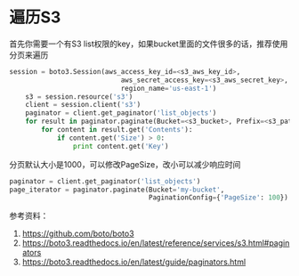 # 遍历S3

首先你需要一个有S3 list权限的key，如果bucket里面的文件很多的话，推荐使用分页来遍历

```python
session = boto3.Session(aws_access_key_id=<s3_aws_key_id>,
                            aws_secret_access_key=<s3_aws_secret_key>,
                            region_name='us-east-1')
    s3 = session.resource('s3')
    client = session.client('s3')
    paginator = client.get_paginator('list_objects')
    for result in paginator.paginate(Bucket=<s3_bucket>, Prefix=<s3_path_prefix>:
        for content in result.get('Contents'):
            if content.get('Size') > 0:
                print content.get('Key')
```

分页默认大小是1000，可以修改PageSize，改小可以减少响应时间

```python
paginator = client.get_paginator('list_objects')
page_iterator = paginator.paginate(Bucket='my-bucket',
                                   PaginationConfig={'PageSize': 100})
```


参考资料：
1. https://github.com/boto/boto3
2. https://boto3.readthedocs.io/en/latest/reference/services/s3.html#paginators
3. https://boto3.readthedocs.io/en/latest/guide/paginators.html
